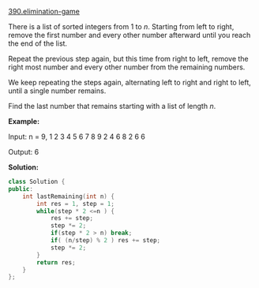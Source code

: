 [390.elimination-game](https://leetcode.com/problems/elimination-game/)  

There is a list of sorted integers from 1 to _n_. Starting from left to right, remove the first number and every other number afterward until you reach the end of the list.

Repeat the previous step again, but this time from right to left, remove the right most number and every other number from the remaining numbers.

We keep repeating the steps again, alternating left to right and right to left, until a single number remains.

Find the last number that remains starting with a list of length _n_.

**Example:**

Input:
n = 9,
1 2 3 4 5 6 7 8 9
2 4 6 8
2 6
6

Output:
6  



**Solution:**  

```cpp
class Solution {
public:
    int lastRemaining(int n) {
        int res = 1, step = 1;
        while(step * 2 <=n ) {
            res += step;
            step *= 2;
            if(step * 2 > n) break;
            if( (n/step) % 2 ) res += step;
            step *= 2;
        }
        return res;
    }
};
```
      